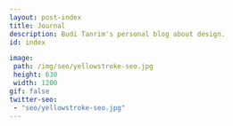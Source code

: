 ```yaml
---
layout: post-index
title: Journal
description: Budi Tanrim's personal blog about design.
id: index

image:
 path: /img/seo/yellowstroke-seo.jpg
 height: 630
 width: 1200
gif: false
twitter-seo:
 - "seo/yellowstroke-seo.jpg"
---
```

